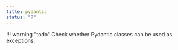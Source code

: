 ```yaml
---
title: pydantic
status: "?"
---
```


!!! warning "todo"
    Check whether Pydantic classes can be used as exceptions.

